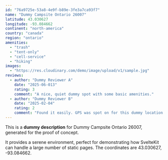 ```yaml
---
id: "76a9725e-53a8-4e9f-b89e-3fe3a7ca93f7"
name: "Dummy Campsite Ontario 26007"
latitude: 43.030627
longitude: -93.084662
continent: "north-america"
country: "canada"
region: "ontario"
amenities:
  - "trash"
  - "tent-only"
  - "cell-service"
  - "hiking"
images:
  - "https://res.cloudinary.com/demo/image/upload/v1/sample.jpg"
reviews:
  - author: "Dummy Reviewer A"
    date: "2025-06-013"
    rating: 3
    comment: "A nice, quiet dummy spot with some basic amenities."
  - author: "Dummy Reviewer B"
    date: "2025-02-04"
    rating: 2
    comment: "Found it easily. GPS was spot on for this dummy location."
---
```


This is a **dummy description** for Dummy Campsite Ontario 26007, generated for the proof of concept.

It provides a serene environment, perfect for demonstrating how SvelteKit can handle a large number of static pages. The coordinates are 43.030627, -93.084662.
